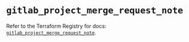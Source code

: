 # `gitlab_project_merge_request_note`

Refer to the Terraform Registry for docs: [`gitlab_project_merge_request_note`](https://registry.terraform.io/providers/gitlabhq/gitlab/18.4.1/docs/resources/project_merge_request_note).
